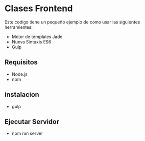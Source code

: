 <h1>Clases Frontend</h1>

<p>Este codigo tiene un pequeño ejemplo de como usar las siguientes herramientes:</p>
<ul>
	<li>Motor de templates Jade</li>
	<li>Nueva Sintaxis ES6</li>
	<li>Gulp</li>
</ul>

<h2>Requisitos</h2>
<ul>
	<li>Node.js</li>
	<li>npm</li>
</ul>

<h2>instalacion</h2>

<ul>
	<li>gulp</li>
</ul>

<h2>Ejecutar Servidor</h2>

<ul>
	<li>npm run server</li>
</ul>

